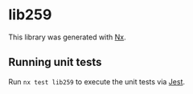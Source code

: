 # lib259

This library was generated with [Nx](https://nx.dev).

## Running unit tests

Run `nx test lib259` to execute the unit tests via [Jest](https://jestjs.io).
